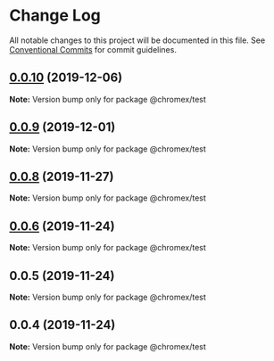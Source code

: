 # Change Log

All notable changes to this project will be documented in this file.
See [Conventional Commits](https://conventionalcommits.org) for commit guidelines.

## [0.0.10](https://github.com/bluepropane/chromex/compare/@chromex/test@0.0.7...@chromex/test@0.0.10) (2019-12-06)

**Note:** Version bump only for package @chromex/test





## [0.0.9](https://github.com/bluepropane/chromex/compare/@chromex/test@0.0.8...@chromex/test@0.0.9) (2019-12-01)

**Note:** Version bump only for package @chromex/test





## [0.0.8](https://github.io/bluepropane/chromex/compare/@chromex/test@0.0.7...@chromex/test@0.0.8) (2019-11-27)

**Note:** Version bump only for package @chromex/test





## [0.0.6](https://github.com/bluepropane/create-chrome-extension/compare/@chromex/test@0.0.5...@chromex/test@0.0.6) (2019-11-24)

**Note:** Version bump only for package @chromex/test





## 0.0.5 (2019-11-24)

**Note:** Version bump only for package @chromex/test





## 0.0.4 (2019-11-24)

**Note:** Version bump only for package @chromex/test
